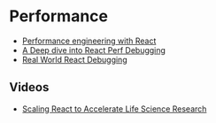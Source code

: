 # Performance

* [Performance engineering with React](http://benchling.engineering/performance-engineering-with-react/)
* [A Deep dive into React Perf Debugging](http://benchling.engineering/deep-dive-react-perf-debugging/)
* [Real World React Debugging](http://jaredforsyth.com/real-world-react-debugging)

## Videos

* [Scaling React to Accelerate Life Science Research](https://www.youtube.com/watch?v=Fk--XUEorvc&t=25595s)